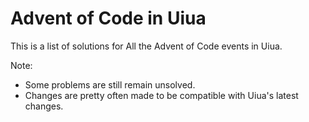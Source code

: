 # Advent of Code in Uiua

This is a list of solutions for All the Advent of Code events in Uiua.

Note:
- Some problems are still remain unsolved.
- Changes are pretty often made to be compatible with Uiua's latest changes.
